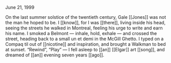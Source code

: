 June 21, 1999

On the last summer solstice of the twentieth century, Gale [[Jones]] was not the man he hoped to be. I [[know]], for I was [[there]], living inside his head, seeing the streets he walked in Montreal, feeling his urge to write and earn his name. I smoked a Belmont — inhale, hold, exhale — and crossed the street, heading back to a small un et demi in the McGill Ghetto. I typed on a Compaq til out of [[nicotine]] and inspiration, and brought a Walkman to bed at sunset. “Rewind”, “Play” — I fell asleep to [[an]] [[Elgar]] art [[song]], and dreamed of [[an]] evening seven years [[ago]].

